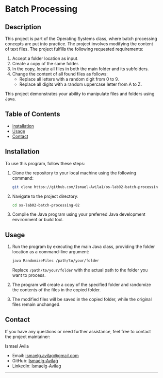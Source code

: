 
# Batch Processing

## Description

This project is part of the Operating Systems class, where batch processing concepts are put into practice. The project involves modifying the content of text files. The project fulfills the following requested requirements:

1. Accept a folder location as input.
2. Create a copy of the same folder.
3. In the copy, locate all files in both the main folder and its subfolders.
4. Change the content of all found files as follows:
   - Replace all letters with a random digit from 0 to 9.
   - Replace all digits with a random uppercase letter from A to Z.

This project demonstrates your ability to manipulate files and folders using Java.

## Table of Contents

- [Installation](#installation)
- [Usage](#usage)
- [Contact](#contact)

## Installation

To use this program, follow these steps:

1. Clone the repository to your local machine using the following command:

   ```bash
   git clone https://github.com/Ismael-Avila1/os-lab02-batch-processing-02.git
   ```

2. Navigate to the project directory:

   ```bash
   cd os-lab02-batch-processing-02
   ```

3. Compile the Java program using your preferred Java development environment or build tool.

## Usage

1. Run the program by executing the main Java class, providing the folder location as a command-line argument:

   ```bash
   java RandomizeFiles /path/to/your/folder
   ```

   Replace `/path/to/your/folder` with the actual path to the folder you want to process.

2. The program will create a copy of the specified folder and randomize the contents of the files in the copied folder.

3. The modified files will be saved in the copied folder, while the original files remain unchanged.

## Contact

If you have any questions or need further assistance, feel free to contact the project maintainer:

Ismael Avila
- Email: ismaelg.avilag@gmail.com
- GitHub: [Ismaelg-Avilag](https://github.com/ismaelg-avilag)
- LinkedIn: [Ismaelg-Avilag](https://www.linkedin.com/in/ismaelg-avilag)

---
